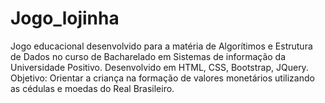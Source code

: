 # Jogo_lojinha
Jogo educacional desenvolvido para a matéria de Algorítimos e Estrutura de Dados no curso de Bacharelado em Sistemas de informação da Universidade Positivo.
Desenvolvido em HTML, CSS, Bootstrap, JQuery.
Objetivo: Orientar a criança na formação de valores monetários utilizando as cédulas e moedas do Real Brasileiro.

